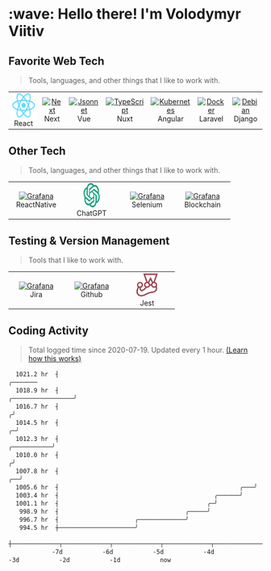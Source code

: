 <h1 align="left" id="macropower-title">:wave: Hello there! I'm Volodymyr Viitiv</h1>


<h2 align="left" id="macropower-tech">Favorite Web Tech</h2>

> Tools, languages, and other things that I like to work with.

<table>
  <tr>
    <td align="center" width="96">
      <a href="#macropower-tech">
        <img src="./img/React-icon.svg.png" width="48" height="48" alt="React" />
      </a>
      <br>React
    </td>
    <td align="center" width="96">
      <a href="#macropower-tech">
        <img src="https://static-00.iconduck.com/assets.00/brand-nextjs-icon-512x512-iz9ba3mc.png" width="48" height="48" alt="Next" />
      </a>
      <br>Next
    </td>
    <td align="center" width="96">
      <a href="#macropower-tech">
        <img src="https://vuejs.org/images/logo.png" width="48" height="48" alt="Jsonnet" />
      </a>
      <br>Vue
    </td>
    <td align="center" width="96">
      <a href="#macropower-tech">
        <img src="https://nuxt.com/assets/design-kit/logo/icon-green.png" width="48" height="48" alt="TypeScript" />
      </a>
      <br>Nuxt
    </td>
    <td align="center" width="96">
      <a href="#macropower-tech" >
        <img src="https://upload.wikimedia.org/wikipedia/commons/thumb/c/cf/Angular_full_color_logo.svg/2048px-Angular_full_color_logo.svg.png" width="48" height="48" alt="Kubernetes" />
      </a>
      <br>Angular
    </td>
    <td align="center" width="96"> 
      <a href="#macropower-tech" >
        <img src="https://upload.wikimedia.org/wikipedia/commons/thumb/9/9a/Laravel.svg/1969px-Laravel.svg.png" width="48" height="48" alt="Docker" />
      </a>
      <br>Laravel
    </td>
    <td align="center"  width="96">
      <a href="#macropower-tech">
        <img src="https://cdn.icon-icons.com/icons2/2107/PNG/512/file_type_django_icon_130645.png" width="48" height="48" alt="Debian" />
      </a>
      <br>Django
    </td>
  </tr>
</table>


<h2 align="left" id="macropower-tech">Other Tech</h2>

> Tools, languages, and other things that I like to work with.

<table>
  <tr>
    <td align="center" width="96">
      <a href="#macropower-tech" >
        <img src="https://www.datocms-assets.com/45470/1631026680-logo-react-native.png" width="48" height="48" alt="Grafana" />
      </a>
      <br>ReactNative
    </td>
    <td align="center" width="96">
      <a href="#macropower-tech" >
        <img src="./img/chatgpt.png" width="48" height="48" alt="Grafana" />
      </a>
      <br>ChatGPT
    </td>
    <td align="center" width="96">
      <a href="#macropower-tech" >
        <img src="https://upload.wikimedia.org/wikipedia/commons/d/d5/Selenium_Logo.png" width="48" height="48" alt="Grafana" />
      </a>
      <br>Selenium
    </td>
    <td align="center" width="96">
      <a href="#macropower-tech" >
        <img src="https://brandslogos.com/wp-content/uploads/images/large/blockchain-logo.png" width="48" height="48" alt="Grafana" />
      </a>
      <br>Blockchain
    </td>
  </tr>
</table>

<h2 align="left" id="macropower-tech">Testing & Version Management</h2>

> Tools that I like to work with.

<table>
  <tr>
    <td align="center" width="96">
      <a href="#macropower-tech" >
        <img src="https://seeklogo.com/images/J/jira-logo-FD39F795A7-seeklogo.com.png" width="48" height="48" alt="Grafana" />
      </a>
      <br>Jira
    </td>
    <td align="center" width="96">
      <a href="#macropower-tech" >
        <img src="https://user-images.githubusercontent.com/72696535/226140405-3bd31f1e-8cbb-4506-99db-1f0abce7c3fe.png" width="48" height="48" alt="Grafana" />
      </a>
      <br>Github
    </td>
    <td align="center" width="96">
      <a href="#macropower-tech" >
        <img src="./img/jest.png" width="48" height="48" alt="Grafana" />
      </a>
      <br>Jest
    </td>
  </tr>
</table>

<h2 align="left">Coding Activity</h2>

> Total logged time since 2020-07-19. Updated every 1 hour. [(Learn how this works)](https://macropower.readthedocs.io/en/latest/#dynamic-ascii-graph)

<!-- prettier-ignore-start -->
<!-- START_SECTION:ascii_graph -->

```
  1021.2 hr  ┤                                                                                           ╭─────── 
  1018.9 hr  ┤                                                                         ╭─────────────────╯        
  1016.7 hr  ┤                                                                        ╭╯                          
  1014.5 hr  ┤                                                                      ╭─╯                           
  1012.3 hr  ┤                                                          ╭───────────╯                             
  1010.0 hr  ┤                                                         ╭╯                                         
  1007.8 hr  ┤                                                      ╭──╯                                          
  1005.6 hr  ┤                                                  ╭───╯                                             
  1003.4 hr  ┤                                           ╭──────╯                                                 
  1001.1 hr  ┤                                         ╭─╯                                                        
   998.9 hr  ┤                                   ╭─────╯                                                          
   996.7 hr  ┤                     ╭─────────────╯                                                                
   994.5 hr  ┼─────────────────────╯                                                                              
             ┼─────────────┬─────────────┬─────────────┬─────────────┬─────────────┬─────────────┬─────────────┤ 
            -7d           -6d           -5d           -4d           -3d           -2d           -1d           now
```

<!-- END_SECTION:ascii_graph -->
<!-- prettier-ignore-end -->

<!-- links -->
